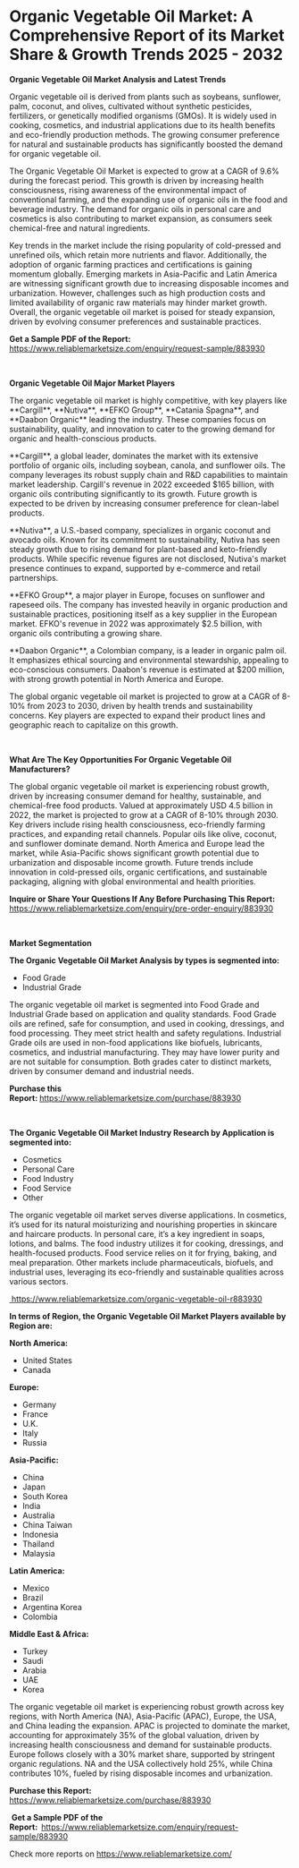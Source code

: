 <p><h1>Organic Vegetable Oil Market: A Comprehensive Report of its Market Share & Growth Trends 2025 - 2032</h1></p><p><strong>Organic Vegetable Oil Market Analysis and Latest Trends</strong></p>
<p><p>Organic vegetable oil is derived from plants such as soybeans, sunflower, palm, coconut, and olives, cultivated without synthetic pesticides, fertilizers, or genetically modified organisms (GMOs). It is widely used in cooking, cosmetics, and industrial applications due to its health benefits and eco-friendly production methods. The growing consumer preference for natural and sustainable products has significantly boosted the demand for organic vegetable oil.</p><p>The Organic Vegetable Oil Market is expected to grow at a CAGR of 9.6% during the forecast period. This growth is driven by increasing health consciousness, rising awareness of the environmental impact of conventional farming, and the expanding use of organic oils in the food and beverage industry. The demand for organic oils in personal care and cosmetics is also contributing to market expansion, as consumers seek chemical-free and natural ingredients.</p><p>Key trends in the market include the rising popularity of cold-pressed and unrefined oils, which retain more nutrients and flavor. Additionally, the adoption of organic farming practices and certifications is gaining momentum globally. Emerging markets in Asia-Pacific and Latin America are witnessing significant growth due to increasing disposable incomes and urbanization. However, challenges such as high production costs and limited availability of organic raw materials may hinder market growth. Overall, the organic vegetable oil market is poised for steady expansion, driven by evolving consumer preferences and sustainable practices.</p></p>
<p><strong>Get a Sample PDF of the Report:&nbsp;</strong> <a href="https://www.reliablemarketsize.com/enquiry/request-sample/883930?utm_campaign=1103&utm_medium=2&utm_source=Github&utm_content=ia&utm_term=25012025&utm_id=organic-vegetable-oil">https://www.reliablemarketsize.com/enquiry/request-sample/883930</a></p>
<p>&nbsp;</p>
<p><strong>Organic Vegetable Oil Major Market Players</strong></p>
<p><p>The organic vegetable oil market is highly competitive, with key players like **Cargill**, **Nutiva**, **EFKO Group**, **Catania Spagna**, and **Daabon Organic** leading the industry. These companies focus on sustainability, quality, and innovation to cater to the growing demand for organic and health-conscious products.</p><p>**Cargill**, a global leader, dominates the market with its extensive portfolio of organic oils, including soybean, canola, and sunflower oils. The company leverages its robust supply chain and R&D capabilities to maintain market leadership. Cargill's revenue in 2022 exceeded $165 billion, with organic oils contributing significantly to its growth. Future growth is expected to be driven by increasing consumer preference for clean-label products.</p><p>**Nutiva**, a U.S.-based company, specializes in organic coconut and avocado oils. Known for its commitment to sustainability, Nutiva has seen steady growth due to rising demand for plant-based and keto-friendly products. While specific revenue figures are not disclosed, Nutiva's market presence continues to expand, supported by e-commerce and retail partnerships.</p><p>**EFKO Group**, a major player in Europe, focuses on sunflower and rapeseed oils. The company has invested heavily in organic production and sustainable practices, positioning itself as a key supplier in the European market. EFKO's revenue in 2022 was approximately $2.5 billion, with organic oils contributing a growing share.</p><p>**Daabon Organic**, a Colombian company, is a leader in organic palm oil. It emphasizes ethical sourcing and environmental stewardship, appealing to eco-conscious consumers. Daabon's revenue is estimated at $200 million, with strong growth potential in North America and Europe.</p><p>The global organic vegetable oil market is projected to grow at a CAGR of 8-10% from 2023 to 2030, driven by health trends and sustainability concerns. Key players are expected to expand their product lines and geographic reach to capitalize on this growth.</p></p>
<p>&nbsp;</p>
<p><strong>What Are The Key Opportunities For Organic Vegetable Oil Manufacturers?</strong></p>
<p><p>The global organic vegetable oil market is experiencing robust growth, driven by increasing consumer demand for healthy, sustainable, and chemical-free food products. Valued at approximately USD 4.5 billion in 2022, the market is projected to grow at a CAGR of 8-10% through 2030. Key drivers include rising health consciousness, eco-friendly farming practices, and expanding retail channels. Popular oils like olive, coconut, and sunflower dominate demand. North America and Europe lead the market, while Asia-Pacific shows significant growth potential due to urbanization and disposable income growth. Future trends include innovation in cold-pressed oils, organic certifications, and sustainable packaging, aligning with global environmental and health priorities.</p></p>
<p><strong>Inquire or Share Your Questions If Any Before Purchasing This Report:</strong> <a href="https://www.reliablemarketsize.com/enquiry/pre-order-enquiry/883930?utm_campaign=1103&utm_medium=2&utm_source=Github&utm_content=ia&utm_term=25012025&utm_id=organic-vegetable-oil">https://www.reliablemarketsize.com/enquiry/pre-order-enquiry/883930</a></p>
<p>&nbsp;</p>
<p><strong>Market Segmentation</strong></p>
<p><strong>The Organic Vegetable Oil Market Analysis by types is segmented into:</strong></p>
<p><ul><li>Food Grade</li><li>Industrial Grade</li></ul></p>
<p><p>The organic vegetable oil market is segmented into Food Grade and Industrial Grade based on application and quality standards. Food Grade oils are refined, safe for consumption, and used in cooking, dressings, and food processing. They meet strict health and safety regulations. Industrial Grade oils are used in non-food applications like biofuels, lubricants, cosmetics, and industrial manufacturing. They may have lower purity and are not suitable for consumption. Both grades cater to distinct markets, driven by consumer demand and industrial needs.</p></p>
<p><strong>Purchase this Report:&nbsp;</strong><a href="https://www.reliablemarketsize.com/purchase/883930?utm_campaign=1103&utm_medium=2&utm_source=Github&utm_content=ia&utm_term=25012025&utm_id=organic-vegetable-oil">https://www.reliablemarketsize.com/purchase/883930</a></p>
<p>&nbsp;</p>
<p><strong>The Organic Vegetable Oil Market Industry Research by Application is segmented into:</strong></p>
<p><ul><li>Cosmetics</li><li>Personal Care</li><li>Food Industry</li><li>Food Service</li><li>Other</li></ul></p>
<p><p>The organic vegetable oil market serves diverse applications. In cosmetics, it’s used for its natural moisturizing and nourishing properties in skincare and haircare products. In personal care, it’s a key ingredient in soaps, lotions, and balms. The food industry utilizes it for cooking, dressings, and health-focused products. Food service relies on it for frying, baking, and meal preparation. Other markets include pharmaceuticals, biofuels, and industrial uses, leveraging its eco-friendly and sustainable qualities across various sectors.</p></p>
<p><a href="https://www.reliablemarketsize.com/organic-vegetable-oil-r883930?utm_campaign=1103&utm_medium=2&utm_source=Github&utm_content=ia&utm_term=25012025&utm_id=organic-vegetable-oil">&nbsp;https://www.reliablemarketsize.com/organic-vegetable-oil-r883930</a></p>
<p><strong>In terms of Region, the Organic Vegetable Oil Market Players available by Region are:</strong></p>
<p>
    <p> <strong> North America: </strong>
        <ul>
            <li>United States</li>
            <li>Canada</li>
        </ul>
        </p> 
    <p> <strong> Europe: </strong>
        <ul>
            <li>Germany</li>
            <li>France</li>
            <li>U.K.</li>
            <li>Italy</li>
            <li>Russia</li>
        </ul>
        </p> 
    <p> <strong> Asia-Pacific: </strong>
        <ul>
            <li>China</li>
            <li>Japan</li>
            <li>South Korea</li>
            <li>India</li>
            <li>Australia</li>
            <li>China Taiwan</li>
            <li>Indonesia</li>
            <li>Thailand</li>
            <li>Malaysia</li>
        </ul>
        </p> 
    <p> <strong> Latin America: </strong>
        <ul>
            <li>Mexico</li>
            <li>Brazil</li>
            <li>Argentina Korea</li>
            <li>Colombia</li>
        </ul>
        </p> 
    <p> <strong> Middle East & Africa: </strong>
        <ul>
            <li>Turkey</li>
            <li>Saudi</li>
            <li>Arabia</li>
            <li>UAE</li>
            <li>Korea</li>
        </ul>
    </p>
    </p>
<p><p>The organic vegetable oil market is experiencing robust growth across key regions, with North America (NA), Asia-Pacific (APAC), Europe, the USA, and China leading the expansion. APAC is projected to dominate the market, accounting for approximately 35% of the global valuation, driven by increasing health consciousness and demand for sustainable products. Europe follows closely with a 30% market share, supported by stringent organic regulations. NA and the USA collectively hold 25%, while China contributes 10%, fueled by rising disposable incomes and urbanization.</p></p>
<p><strong>Purchase this Report: </strong><a href="https://www.reliablemarketsize.com/purchase/883930?utm_campaign=1103&utm_medium=2&utm_source=Github&utm_content=ia&utm_term=25012025&utm_id=organic-vegetable-oil">https://www.reliablemarketsize.com/purchase/883930</a></p>
<p>&nbsp;<strong>Get a Sample PDF of the Report:&nbsp;&nbsp;</strong><a href="https://www.reliablemarketsize.com/enquiry/request-sample/883930?utm_campaign=1103&utm_medium=2&utm_source=Github&utm_content=ia&utm_term=25012025&utm_id=organic-vegetable-oil">https://www.reliablemarketsize.com/enquiry/request-sample/883930</a></p>
<p><strong></strong></p>
<p>Check more reports on <a href="https://www.reliablemarketsize.com/?utm_campaign=1103&utm_medium=2&utm_source=Github&utm_content=ia&utm_term=25012025&utm_id=organic-vegetable-oil">https://www.reliablemarketsize.com/</a></p>